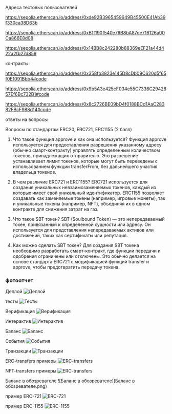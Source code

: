 Адреса тестовых пользователей 

https://sepolia.etherscan.io/address/0xde92B3965459649B45500E41Ab39f330ca38D63b

https://sepolia.etherscan.io/address/0xB1f190f540e76B8bA87de716126a00Ca866E8d08

https://sepolia.etherscan.io/address/0x14BB8c242280b88369eEF21a44d422a2fb27d859


контракты:

https://sepolia.etherscan.io/address/0x358fb3823e145D8cDb09C620d5f65f0E1091Bbb4#code

https://sepolia.etherscan.io/address/0x9b5A3e425cF034e55C7336C2942857Ef6Bc732B1#code

https://sepolia.etherscan.io/address/0x8c2726BE09bD4f0188BCd1AaC28382FBcF988d14#code


ответы на вопросы 

Вопросы по стандартам ERC20, ERC721, ERC1155 (2 балл)


1. Что такое функция approve и как она используется?
Функция approve используется для предоставления разрешения 
указанному адресу (обычно смарт-контракту) управлять 
определенным количеством токенов, принадлежащих отправителю. 
Это разрешение устанавливает лимит токенов, 
которые могут быть переведены с использованием функции transferFrom, 
без дальнейшего участия владельца токенов.

2. В чем различие ERC721 и ERC1155?
ERC721 используется для создания уникальных невзаимозаменяемых токенов,
каждый из которых имеет свой уникальный идентификатор.
ERC1155 позволяет создавать как заменяемые токены (например, игровые монеты),
так и уникальные токены (например, NFT), объединяя их в одном контракте 
для снижения затрат на газ.

3. Что такое SBT токен?
SBT (Soulbound Token) — это непередаваемый токен, 
привязанный к определенной сущности или адресу.
Он используется для представления непередаваемых активов 
или достижений, таких как сертификаты или репутация.

4. Как можно сделать SBT токен?
Для создания SBT токена необходимо разработать смарт-контракт, 
где функции передачи и одобрения ограничены или отключены.
Это обычно делается на основе стандарта ERC721 
с модификацией функций transfer и approve, чтобы предотвратить передачу токена.


### фотоотчет 

Деплой
![Деплой](Deploy.png)

тесты
![Тесты](Тесты.png)

Верификация
![Верификация](Верификация.png)

Интерактив
![Интерактив](Интерактив.png)

Баланс
![Баланс](Баланс.png)

События
![События](События.png)


Транзакции
![Транзакции](Транзакции.png)

ERC-transfers примеры
![ERC-transfers](ERC-transfers.png)

NFT-transfers примеры
![ERC-transfers](ERC-transfers.png)

Баланс в обозревателе 
![Баланс в обозревателе](Баланс в обозревателе.png)


пример ERC-721
![ERC-721](ERC-721.png)

пример ERC-1155
![ERC-1155](ERC-1155.png)


